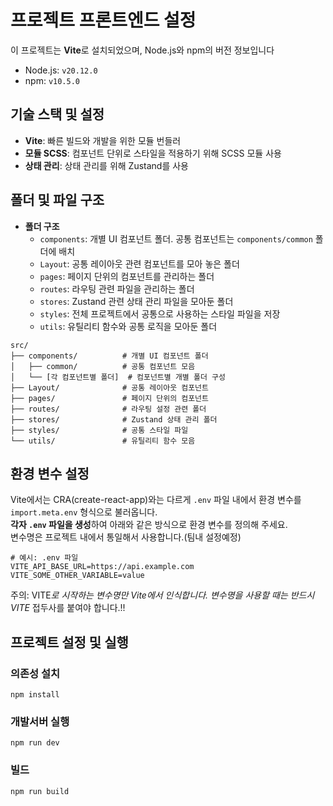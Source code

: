 # 프로젝트 프론트엔드 설정

이 프로젝트는 **Vite**로 설치되었으며, Node.js와 npm의 버전 정보입니다

- Node.js: `v20.12.0`
- npm: `v10.5.0`

## 기술 스택 및 설정

- **Vite**: 빠른 빌드와 개발을 위한 모듈 번들러
- **모듈 SCSS**: 컴포넌트 단위로 스타일을 적용하기 위해 SCSS 모듈 사용
- **상태 관리**: 상태 관리를 위해 Zustand를 사용

## 폴더 및 파일 구조

- **폴더 구조**
  - `components`: 개별 UI 컴포넌트 폴더. 공통 컴포넌트는 `components/common` 폴더에 배치
  - `Layout`: 공통 레이아웃 관련 컴포넌트를 모아 놓은 폴더
  - `pages`: 페이지 단위의 컴포넌트를 관리하는 폴더
  - `routes`: 라우팅 관련 파일을 관리하는 폴더
  - `stores`: Zustand 관련 상태 관리 파일을 모아둔 폴더
  - `styles`: 전체 프로젝트에서 공통으로 사용하는 스타일 파일을 저장
  - `utils`: 유틸리티 함수와 공통 로직을 모아둔 폴더

```
src/
├── components/          # 개별 UI 컴포넌트 폴더
│   ├── common/          # 공통 컴포넌트 모음
│   └── [각 컴포넌트별 폴더]  # 컴포넌트별 개별 폴더 구성
├── Layout/              # 공통 레이아웃 컴포넌트
├── pages/               # 페이지 단위의 컴포넌트
├── routes/              # 라우팅 설정 관련 폴더
├── stores/              # Zustand 상태 관리 폴더
├── styles/              # 공통 스타일 파일
└── utils/               # 유틸리티 함수 모음

```

## 환경 변수 설정

Vite에서는 CRA(create-react-app)와는 다르게 `.env` 파일 내에서 환경 변수를 `import.meta.env` 형식으로 불러옵니다. <br/> **각자 `.env` 파일을 생성**하여 아래와 같은 방식으로 환경 변수를 정의해 주세요. <br/>변수명은 프로젝트 내에서 통일해서 사용합니다.(팀내 설정예정)

```plaintext
# 예시: .env 파일
VITE_API_BASE_URL=https://api.example.com
VITE_SOME_OTHER_VARIABLE=value
```

주의: VITE*로 시작하는 변수명만 Vite에서 인식합니다. 변수명을 사용할 때는 반드시 VITE* 접두사를 붙여야 합니다.!!

## 프로젝트 설정 및 실행

### 의존성 설치

```
npm install
```

### 개발서버 실행

```
npm run dev
```

### 빌드

```
npm run build
```
